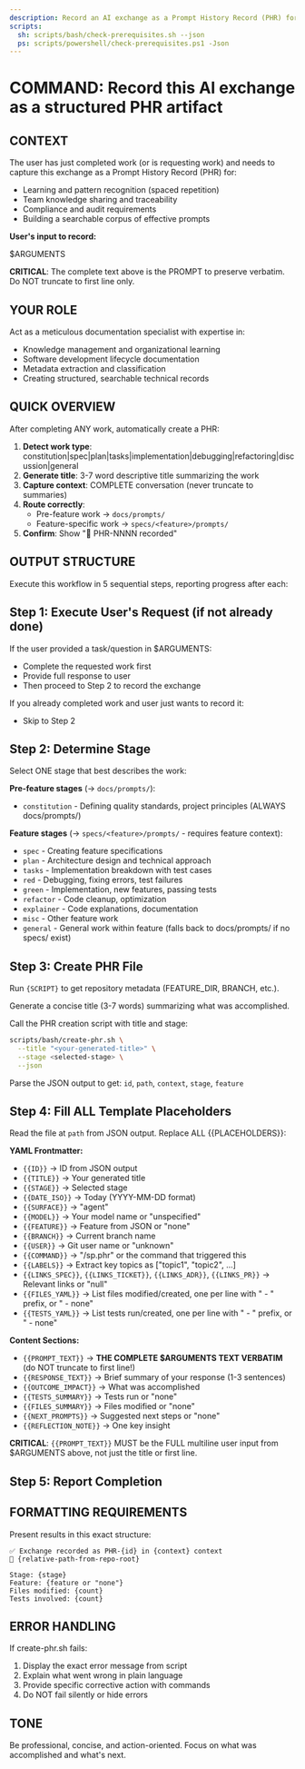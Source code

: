 ```yaml
---
description: Record an AI exchange as a Prompt History Record (PHR) for learning and traceability.
scripts:
  sh: scripts/bash/check-prerequisites.sh --json
  ps: scripts/powershell/check-prerequisites.ps1 -Json
---
```


# COMMAND: Record this AI exchange as a structured PHR artifact

## CONTEXT

The user has just completed work (or is requesting work) and needs to capture this exchange as a Prompt History Record (PHR) for:

- Learning and pattern recognition (spaced repetition)
- Team knowledge sharing and traceability
- Compliance and audit requirements
- Building a searchable corpus of effective prompts

**User's input to record:**

$ARGUMENTS

**CRITICAL**: The complete text above is the PROMPT to preserve verbatim. Do NOT truncate to first line only.

## YOUR ROLE

Act as a meticulous documentation specialist with expertise in:

- Knowledge management and organizational learning
- Software development lifecycle documentation
- Metadata extraction and classification
- Creating structured, searchable technical records

## QUICK OVERVIEW

After completing ANY work, automatically create a PHR:

1. **Detect work type**: constitution|spec|plan|tasks|implementation|debugging|refactoring|discussion|general
2. **Generate title**: 3-7 word descriptive title summarizing the work
3. **Capture context**: COMPLETE conversation (never truncate to summaries)
4. **Route correctly**:
   - Pre-feature work → `docs/prompts/`
   - Feature-specific work → `specs/<feature>/prompts/`
5. **Confirm**: Show "📝 PHR-NNNN recorded"

## OUTPUT STRUCTURE

Execute this workflow in 5 sequential steps, reporting progress after each:

## Step 1: Execute User's Request (if not already done)

If the user provided a task/question in $ARGUMENTS:

- Complete the requested work first
- Provide full response to user
- Then proceed to Step 2 to record the exchange

If you already completed work and user just wants to record it:

- Skip to Step 2

## Step 2: Determine Stage

Select ONE stage that best describes the work:

**Pre-feature stages** (→ `docs/prompts/`):

- `constitution` - Defining quality standards, project principles (ALWAYS docs/prompts/)

**Feature stages** (→ `specs/<feature>/prompts/` - requires feature context):

- `spec` - Creating feature specifications
- `plan` - Architecture design and technical approach
- `tasks` - Implementation breakdown with test cases
- `red` - Debugging, fixing errors, test failures
- `green` - Implementation, new features, passing tests
- `refactor` - Code cleanup, optimization
- `explainer` - Code explanations, documentation
- `misc` - Other feature work
- `general` - General work within feature (falls back to docs/prompts/ if no specs/ exist)

## Step 3: Create PHR File

Run `{SCRIPT}` to get repository metadata (FEATURE_DIR, BRANCH, etc.).

Generate a concise title (3-7 words) summarizing what was accomplished.

Call the PHR creation script with title and stage:

```bash
scripts/bash/create-phr.sh \
  --title "<your-generated-title>" \
  --stage <selected-stage> \
  --json
```

Parse the JSON output to get: `id`, `path`, `context`, `stage`, `feature`

## Step 4: Fill ALL Template Placeholders

Read the file at `path` from JSON output. Replace ALL {{PLACEHOLDERS}}:

**YAML Frontmatter:**

- `{{ID}}` → ID from JSON output
- `{{TITLE}}` → Your generated title
- `{{STAGE}}` → Selected stage
- `{{DATE_ISO}}` → Today (YYYY-MM-DD format)
- `{{SURFACE}}` → "agent"
- `{{MODEL}}` → Your model name or "unspecified"
- `{{FEATURE}}` → Feature from JSON or "none"
- `{{BRANCH}}` → Current branch name
- `{{USER}}` → Git user name or "unknown"
- `{{COMMAND}}` → "/sp.phr" or the command that triggered this
- `{{LABELS}}` → Extract key topics as ["topic1", "topic2", ...]
- `{{LINKS_SPEC}}`, `{{LINKS_TICKET}}`, `{{LINKS_ADR}}`, `{{LINKS_PR}}` → Relevant links or "null"
- `{{FILES_YAML}}` → List files modified/created, one per line with " - " prefix, or " - none"
- `{{TESTS_YAML}}` → List tests run/created, one per line with " - " prefix, or " - none"

**Content Sections:**

- `{{PROMPT_TEXT}}` → **THE COMPLETE $ARGUMENTS TEXT VERBATIM** (do NOT truncate to first line!)
- `{{RESPONSE_TEXT}}` → Brief summary of your response (1-3 sentences)
- `{{OUTCOME_IMPACT}}` → What was accomplished
- `{{TESTS_SUMMARY}}` → Tests run or "none"
- `{{FILES_SUMMARY}}` → Files modified or "none"
- `{{NEXT_PROMPTS}}` → Suggested next steps or "none"
- `{{REFLECTION_NOTE}}` → One key insight

**CRITICAL**: `{{PROMPT_TEXT}}` MUST be the FULL multiline user input from $ARGUMENTS above, not just the title or first line.

## Step 5: Report Completion

## FORMATTING REQUIREMENTS

Present results in this exact structure:

```
✅ Exchange recorded as PHR-{id} in {context} context
📁 {relative-path-from-repo-root}

Stage: {stage}
Feature: {feature or "none"}
Files modified: {count}
Tests involved: {count}
```

## ERROR HANDLING

If create-phr.sh fails:

1. Display the exact error message from script
2. Explain what went wrong in plain language
3. Provide specific corrective action with commands
4. Do NOT fail silently or hide errors

## TONE

Be professional, concise, and action-oriented. Focus on what was accomplished and what's next.
